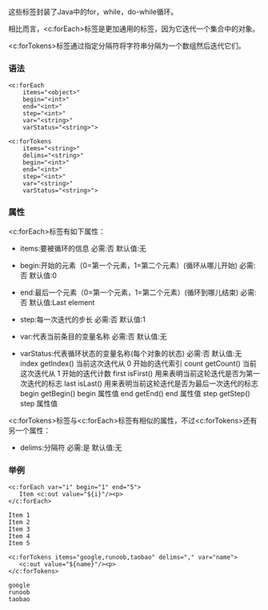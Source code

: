 这些标签封装了Java中的for，while，do-while循环。

相比而言，<c:forEach>标签是更加通用的标签，因为它迭代一个集合中的对象。

<c:forTokens>标签通过指定分隔符将字符串分隔为一个数组然后迭代它们。

### 语法
```
<c:forEach
    items="<object>"
    begin="<int>"
    end="<int>"
    step="<int>"
    var="<string>"
    varStatus="<string>">

<c:forTokens
    items="<string>"
    delims="<string>"
    begin="<int>"
    end="<int>"
    step="<int>"
    var="<string>"
    varStatus="<string>">
```

### 属性
<c:forEach>标签有如下属性：
- items:要被循环的信息
    必需:否
    默认值:无

- begin:开始的元素（0=第一个元素，1=第二个元素）(循环从哪儿开始)
    必需:否
    默认值:0

- end:最后一个元素（0=第一个元素，1=第二个元素）(循环到哪儿结束)
    必需:否
    默认值:Last element

- step:每一次迭代的步长
    必需:否
    默认值:1

- var:代表当前条目的变量名称
    必需:否
    默认值:无

- varStatus:代表循环状态的变量名称(每个对象的状态)
    必需:否
    默认值:无
    index       getIndex()               当前这次迭代从 0 开始的迭代索引
    count       getCount()             当前这次迭代从 1 开始的迭代计数
    first          isFirst()                  用来表明当前这轮迭代是否为第一次迭代的标志
    last          isLast()                  用来表明当前这轮迭代是否为最后一次迭代的标志
    begin      getBegin()             begin 属性值
    end         getEnd()                 end 属性值
    step        getStep()                step 属性值


<c:forTokens>标签与<c:forEach>标签有相似的属性，不过<c:forTokens>还有另一个属性：

- delims:分隔符
    必需:是
    默认值:无

### 举例
```
<c:forEach var="i" begin="1" end="5">
   Item <c:out value="${i}"/><p>
</c:forEach>

Item 1
Item 2
Item 3
Item 4
Item 5

<c:forTokens items="google,runoob,taobao" delims="," var="name">
   <c:out value="${name}"/><p>
</c:forTokens>

google
runoob
taobao
```
